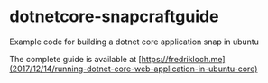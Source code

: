 # dotnetcore-snapcraftguide
Example code for building a dotnet core application snap in ubuntu

The complete guide is available at [https://fredrikloch.me](2017/12/14/running-dotnet-core-web-application-in-ubuntu-core)
